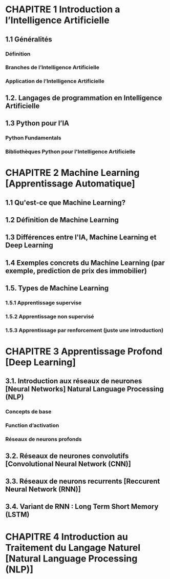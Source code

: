 # CHAPITRE 1 Introduction a l’Intelligence Artificielle
## 1.1 Généralités 
### Définition
### Branches de l’Intelligence Artificielle
### Application de l’Intelligence Artificielle
## 1.2. Langages de programmation en Intelligence Artificielle
## 1.3 Python pour l’IA
### Python Fundamentals 
### Bibliothèques Python pour l'Intelligence Artificielle


# CHAPITRE 2 Machine Learning [Apprentissage Automatique]
## 1.1 Qu'est-ce que Machine Learning?
## 1.2 Définition de Machine Learning
## 1.3 Différences entre l'IA, Machine Learning et Deep Learning 
## 1.4 Exemples concrets du Machine Learning (par exemple, prediction de prix des immobilier) 
## 1.5. Types de Machine Learning
### 1.5.1 Apprentissage supervise
### 1.5.2 Apprentissage non supervisé 
### 1.5.3 Apprentissage par renforcement (juste une introduction)

# CHAPITRE 3 Apprentissage Profond [Deep Learning] 
## 3.1. Introduction aux réseaux de neurones [Neural Networks] Natural Language Processing (NLP)
### Concepts de base
### Function d’activation
### Réseaux de neurons profonds
## 3.2. Réseaux de neurones convolutifs [Convolutional Neural Network (CNN)]
## 3.3. Réseaux de neurons recurrents [Reccurent Neural Network (RNN)] 
## 3.4. Variant de RNN : Long Term Short Memory (LSTM)

# CHAPITRE 4 Introduction au Traitement du Langage Naturel [Natural Language Processing (NLP)]



